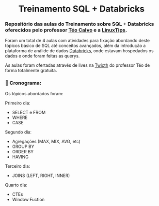<h1 align="center"> Treinamento SQL + Databricks </h1>

### <strong> Repositório das aulas do Treinamento sobre SQL + Databricks oferecidos pelo professor [Téo Calvo](https://www.linkedin.com/in/teocalvo/) e a [LinuxTips](https://www.linuxtips.io/).</strong>

Foram um total de 4 aulas com atividades para fixação abordando deste tópicos básico de SQL até conceitos avançados, além da introdução a plataforma de análide de dados  [Databricks](https://www.databricks.com/), onde estavam hospedados os dados e onde foram feitas as querys.

As aulas foram ofertadas através de lives na [Twicth](https://www.twitch.tv/teomewhy) do professor Téo de forma totalmente gratuita. 

### 📌 <strong>Cronograma: </strong>

Os tópicos abordados foram: 

Primeiro dia:
- SELECT e FROM
- WHERE
- CASE

Segundo dia:
- Agregações (MAX, MIX, AVG, etc)
- GROUP BY
- ORDER BY 
- HAVING

Terceiro dia:
- JOINS (LEFT, RIGHT, INNER)

Quarto dia:
- CTEs
- Window Fuction



